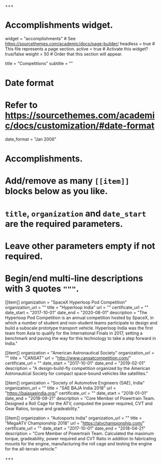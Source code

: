 +++
# Accomplishments widget.
widget = "accomplishments"  # See https://sourcethemes.com/academic/docs/page-builder/
headless = true  # This file represents a page section.
active = true  # Activate this widget? true/false
weight = 50  # Order that this section will appear.

title = "Competitions"
subtitle = ""

# Date format
#   Refer to https://sourcethemes.com/academic/docs/customization/#date-format
date_format = "Jan 2006"

# Accomplishments.
#   Add/remove as many `[[item]]` blocks below as you like.
#   `title`, `organization` and `date_start` are the required parameters.
#   Leave other parameters empty if not required.
#   Begin/end multi-line descriptions with 3 quotes `"""`.

[[item]]
  organization = "SpaceX Hyperloop Pod Competition"
  organization_url = ""
  title = "Hyperloop India"
  url = ""
  certificate_url = ""
  date_start = "2017-10-01"
  date_end = "2020-08-01"
  description = "The Hyperloop Pod Competition is an annual competition hosted by SpaceX, in which a number of student and non-student teams participate to design and build a subscale prototype transport vehicle. Hyperloop India was the first team from Asia to qualify for the International Finals in 2017, setting a benchmark and paving the way for this technology to take a step forward in India."

[[item]]
  organization = "American Astronautical Society"
  organization_url = ""
  title = "CANSAT"
  url = "http://www.cansatcompetition.com/"
  certificate_url = ""
  date_start = "2017-10-01"
  date_end = "2019-02-01"
  description = "A design-build-fly competition organized by the American Astronautical Society for compact space-bound vehicles like satellites."
  
[[item]]
  organization = "Society of Automotive Engineers (SAE), India"
  organization_url = ""
  title = "SAE BAJA India 2018"
  url = "https://bajasaeindia.org/"
  certificate_url = ""
  date_start = "2018-01-01"
  date_end = "2018-09-21"
  description = "Core Member of Powertrain Team. Designed a Roll Cage for the ATV, computed the power required, CVT and Gear Ratios, torque and gradeability."

  [[item]]
  organization = "Autosports India"
  organization_url = ""
  title = "MegaATV Championship 2018"
  url = "https://atvchampionship.com/"
  certificate_url = ""
  date_start = "2017-10-01"
  date_end = "2018-04-21"
  description = "Core Member of Powertrain Team. Calculated the maximum torque, gradeability, power required and CVT Ratio in addition to fabricating mounts for the engine, manufacturing the roll cage and testing the engine for the all-terrain vehicle."

+++
